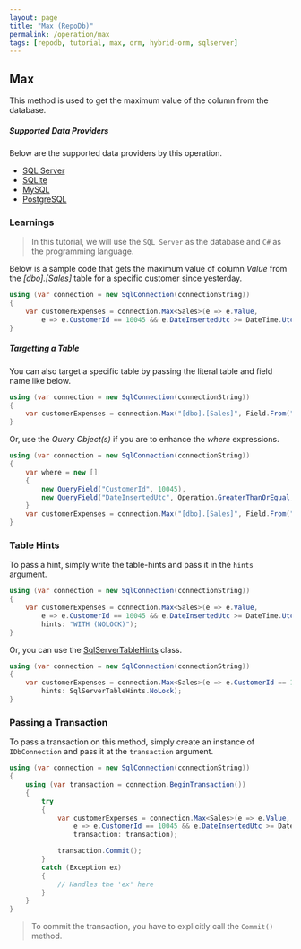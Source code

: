 ```yaml
---
layout: page
title: "Max (RepoDb)"
permalink: /operation/max
tags: [repodb, tutorial, max, orm, hybrid-orm, sqlserver]
---
```


## Max

This method is used to get the maximum value of the column from the database.

##### Supported Data Providers

Below are the supported data providers by this operation.

- [SQL Server](https://www.nuget.org/packages/RepoDb.SqlServer)
- [SQLite](https://www.nuget.org/packages/RepoDb.SqLite)
- [MySQL](https://www.nuget.org/packages/RepoDb.MySql)
- [PostgreSQL](https://www.nuget.org/packages/RepoDb.PostgreSql)

### Learnings

> In this tutorial, we will use the `SQL Server` as the database and `C#` as the programming language.

Below is a sample code that gets the maximum value of column *Value* from the *[dbo].[Sales]* table for a specific customer since yesterday.

```csharp
using (var connection = new SqlConnection(connectionString))
{
	var customerExpenses = connection.Max<Sales>(e => e.Value,
		e => e.CustomerId == 10045 && e.DateInsertedUtc >= DateTime.UtcNow.Date.AddDays(-1));
}
```

##### Targetting a Table

You can also target a specific table by passing the literal table and field name like below.

```csharp
using (var connection = new SqlConnection(connectionString))
{
	var customerExpenses = connection.Max("[dbo].[Sales]", Field.From("Value"), new { State = "Michigan" });
}
```

Or, use the *Query Object(s)* if you are to enhance the *where* expressions.

```csharp
using (var connection = new SqlConnection(connectionString))
{
	var where = new []
	{
		new QueryField("CustomerId", 10045),
		new QueryField("DateInsertedUtc", Operation.GreaterThanOrEqual, DateTime.UtcNow.Date.AddDays(-1))
	}
	var customerExpenses = connection.Max("[dbo].[Sales]", Field.From("Value"), where: where);
}
```

### Table Hints

To pass a hint, simply write the table-hints and pass it in the `hints` argument.

```csharp
using (var connection = new SqlConnection(connectionString))
{
	var customerExpenses = connection.Max<Sales>(e => e.Value,
		e => e.CustomerId == 10045 && e.DateInsertedUtc >= DateTime.UtcNow.Date.AddDays(-1),
		hints: "WITH (NOLOCK)");
}
```

Or, you can use the [SqlServerTableHints](/class/SqlServerTableHints) class.

```csharp
using (var connection = new SqlConnection(connectionString))
{
	var customerExpenses = connection.Max<Sales>(e => e.CustomerId == 10045 && e.DateInsertedUtc >= DateTime.UtcNow.Date.AddDays(-1),
		hints: SqlServerTableHints.NoLock);
}
```

### Passing a Transaction

To pass a transaction on this method, simply create an instance of `IDbConnection` and pass it at the `transaction` argument.

```csharp
using (var connection = new SqlConnection(connectionString))
{
	using (var transaction = connection.BeginTransaction())
	{
		try
		{
			var customerExpenses = connection.Max<Sales>(e => e.Value,
				e => e.CustomerId == 10045 && e.DateInsertedUtc >= DateTime.UtcNow.Date.AddDays(-1),
				transaction: transaction);

			transaction.Commit();
		}
		catch (Exception ex)
		{
			// Handles the 'ex' here
		}
	}
}
```

> To commit the transaction, you have to explicitly call the `Commit()` method.


